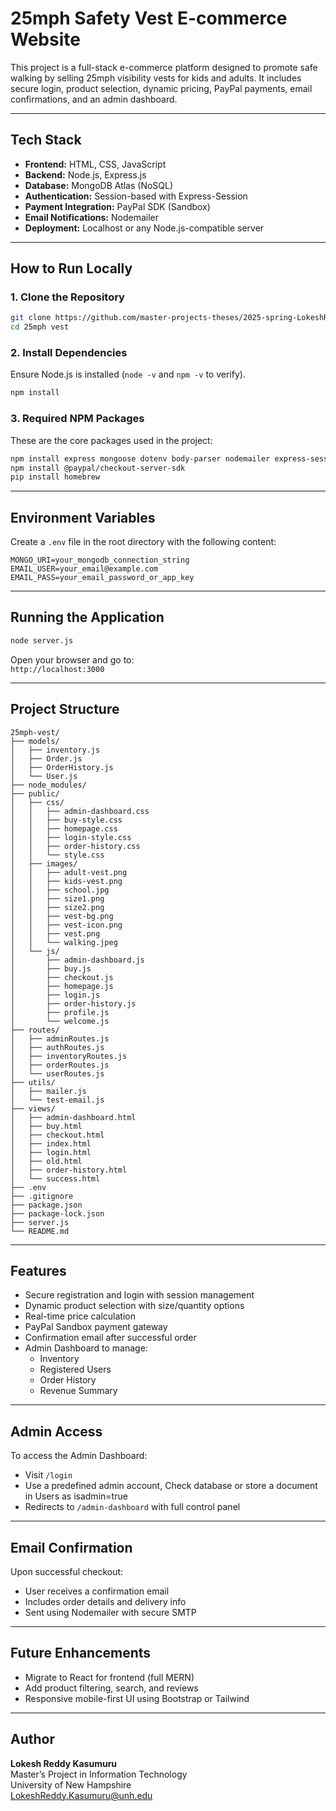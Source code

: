 # 25mph Safety Vest E-commerce Website

This project is a full-stack e-commerce platform designed to promote safe walking by selling 25mph visibility vests for kids and adults. It includes secure login, product selection, dynamic pricing, PayPal payments, email confirmations, and an admin dashboard.

---

##  Tech Stack

- **Frontend:** HTML, CSS, JavaScript
- **Backend:** Node.js, Express.js
- **Database:** MongoDB Atlas (NoSQL)
- **Authentication:** Session-based with Express-Session
- **Payment Integration:** PayPal SDK (Sandbox)
- **Email Notifications:** Nodemailer
- **Deployment:** Localhost or any Node.js-compatible server

---

##  How to Run Locally

### 1. Clone the Repository

```bash
git clone https://github.com/master-projects-theses/2025-spring-LokeshReddy.Kasumuru.git
cd 25mph vest
```

### 2. Install Dependencies

Ensure Node.js is installed (`node -v` and `npm -v` to verify).

```bash
npm install
```

### 3. Required NPM Packages

These are the core packages used in the project:

```bash
npm install express mongoose dotenv body-parser nodemailer express-session
npm install @paypal/checkout-server-sdk
pip install homebrew
```

---

##  Environment Variables

Create a `.env` file in the root directory with the following content:

```
MONGO_URI=your_mongodb_connection_string
EMAIL_USER=your_email@example.com
EMAIL_PASS=your_email_password_or_app_key
```

---

## Running the Application

```bash
node server.js
```

Open your browser and go to:  
 `http://localhost:3000`

---

##  Project Structure

```
25mph-vest/
├── models/
│   ├── inventory.js
│   ├── Order.js
│   ├── OrderHistory.js
│   └── User.js
├── node_modules/
├── public/
│   ├── css/
│   │   ├── admin-dashboard.css
│   │   ├── buy-style.css
│   │   ├── homepage.css
│   │   ├── login-style.css
│   │   ├── order-history.css
│   │   └── style.css
│   ├── images/
│   │   ├── adult-vest.png
│   │   ├── kids-vest.png
│   │   ├── school.jpg
│   │   ├── size1.png
│   │   ├── size2.png
│   │   ├── vest-bg.png
│   │   ├── vest-icon.png
│   │   ├── vest.png
│   │   └── walking.jpeg
│   └── js/
│       ├── admin-dashboard.js
│       ├── buy.js
│       ├── checkout.js
│       ├── homepage.js
│       ├── login.js
│       ├── order-history.js
│       ├── profile.js
│       └── welcome.js
├── routes/
│   ├── adminRoutes.js
│   ├── authRoutes.js
│   ├── inventoryRoutes.js
│   ├── orderRoutes.js
│   └── userRoutes.js
├── utils/
│   ├── mailer.js
│   └── test-email.js
├── views/
│   ├── admin-dashboard.html
│   ├── buy.html
│   ├── checkout.html
│   ├── index.html
│   ├── login.html
│   ├── old.html
│   ├── order-history.html
│   └── success.html
├── .env
├── .gitignore
├── package.json
├── package-lock.json
├── server.js
└── README.md

```

---

##  Features

-  Secure registration and login with session management
- Dynamic product selection with size/quantity options
-  Real-time price calculation
- PayPal Sandbox payment gateway
-  Confirmation email after successful order
- Admin Dashboard to manage:
  - Inventory
  - Registered Users
  - Order History
  - Revenue Summary

---

##  Admin Access

To access the Admin Dashboard:
- Visit `/login`
- Use a predefined admin account, Check database or store a document in Users as isadmin=true
- Redirects to `/admin-dashboard` with full control panel

---

##  Email Confirmation

Upon successful checkout:
- User receives a confirmation email
- Includes order details and delivery info
- Sent using Nodemailer with secure SMTP

---

## Future Enhancements

- Migrate to React for frontend (full MERN)
- Add product filtering, search, and reviews
- Responsive mobile-first UI using Bootstrap or Tailwind

---

##  Author

**Lokesh Reddy Kasumuru**  
Master’s Project in Information Technology  
University of New Hampshire  
 LokeshReddy.Kasumuru@unh.edu

